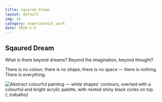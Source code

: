 ```yaml
---
title: squared_dream
layout: default
img: 14
category: experimental_work
date: 2020-1-5
---
```


## Sqaured Dream

What is there beyond dreams? Beyond the imagination, beyond thought?

There is no colour; there is no shape; there is no space — there is nothing. There is everything.

![Abstract colourful painting — white shapes' contours, overlaid with a colourful and bright acrylic palette, with nested shiny black cicles on top]({{site.baseurl}}/assets/images/14.png "Squared Dreams — what is our imagination's limit?"){:.trabalho}